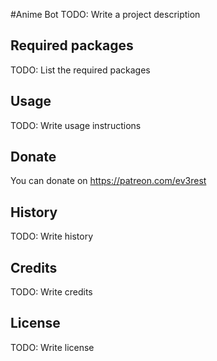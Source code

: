 
#Anime Bot
TODO: Write a project description
## Required packages
TODO: List the required packages
## Usage
TODO: Write usage instructions
## Donate
You can donate on https://patreon.com/ev3rest
## History
TODO: Write history
## Credits
TODO: Write credits
## License
TODO: Write license